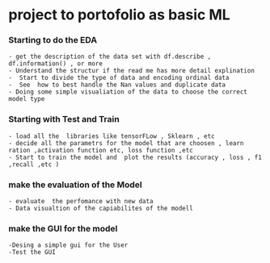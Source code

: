 # project to portofolio as basic ML

###  Starting to do the EDA

    - get the description of the data set with df.describe , df.information() , or more 
    - Understand the structur if the read me has more detail explination 
    -  Start to divide the type of data and encoding ordinal data 
    -  See  how to best handle the Nan values and duplicate data 
    - Doing some simple visualiation of the data to choose the correct model type 

### Starting with Test and Train 
    - load all the  libraries like tensorFLow , Sklearn , etc 
    - decide all the parametrs for the model that are choosen , learn ration ,activation function etc, loss function ,etc
    - Start to train the model and  plot the results (accuracy , loss , f1 ,recall ,etc )

### make the evaluation of the Model 
    - evaluate  the perfomance with new data 
    - Data visualtion of the capiabilites of the modell 


### make the GUI for the model 
    -Desing a simple gui for the User
    -Test the GUI
